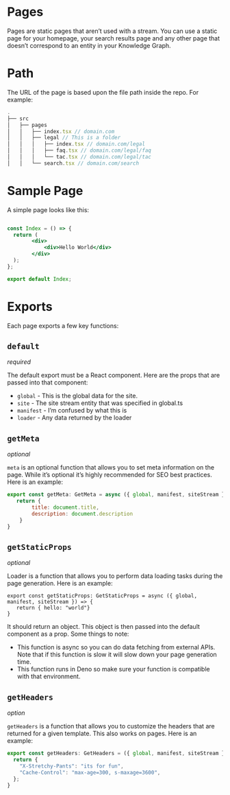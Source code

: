 # Pages

Pages are static pages that aren’t used with a stream. You can use a static page for your homepage, your search results page and any other page that doesn’t correspond to an entity in your Knowledge Graph. 

# Path

The URL of the page is based upon the file path inside the repo. For example:

```jsx
.
├── src
│   ├── pages
│   │   ├── index.tsx // domain.com
│   │   ├── legal // This is a folder
│   │   │   ├── index.tsx // domain.com/legal
│   │   │   ├── faq.tsx // domain.com/legal/faq
│   │   │   └── tac.tsx // domain.com/legal/tac
│   │   └── search.tsx // domain.com/search

```

# Sample Page

A simple page looks like this:

```jsx

const Index = () => {
  return (
		<div>
			<div>Hello World</div>
		</div>
  );
};

export default Index;
```

# Exports

Each page exports a few key functions:

## `default`

*required*

The default export must be a React component. Here are the props that are passed into that component:

- `global` - This is the global data for the site.
- `site` - The site stream entity that was specified in global.ts
- `manifest` - I’m confused by what this is
- `loader` - Any data returned by the loader

## `getMeta`

*optional*

`meta` is an optional function that allows you to set meta information on the page. While it’s optional it’s highly recommended for SEO best practices. Here is an example:

```jsx
export const getMeta: GetMeta = async ({ global, manifest, siteStream }) => {
   return { 
		title: document.title,
		description: document.description
	}
}
```

## `getStaticProps`

*optional*

Loader is a function that allows you to perform data loading tasks during the page generation. Here is an example:

```tsx
export const getStaticProps: GetStaticProps = async ({ global, manifest, siteStream }) => {
   return { hello: "world"}
}
```

It should return an object. This object is then passed into the default component as a prop. Some things to note:

- This function is async so you can do data fetching from external APIs. Note that if this function is slow it will slow down your page generation time.
- This function runs in Deno so make sure your function is compatible with that environment.

## `getHeaders`

*option*

`getHeaders` is a function that allows you to customize the headers that are returned for a given template. This also works on pages. Here is an example:

```jsx
export const getHeaders: GetHeaders = ({ global, manifest, siteStream }) => {
  return {
    "X-Stretchy-Pants": "its for fun",
    "Cache-Control": "max-age=300, s-maxage=3600",
  };
}
```